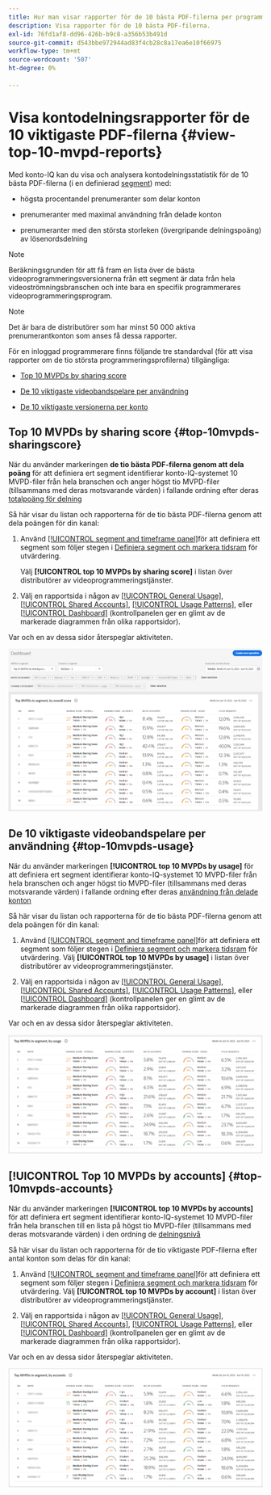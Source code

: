 ```yaml
---
title: Hur man visar rapporter för de 10 bästa PDF-filerna per programmerarprofil.
description: Visa rapporter för de 10 bästa PDF-filerna.
exl-id: 76fd1af8-dd96-426b-b9c8-a356b53b491d
source-git-commit: d543bbe972944ad83f4cb28c8a17ea6e10f66975
workflow-type: tm+mt
source-wordcount: '507'
ht-degree: 0%

---
```


# Visa kontodelningsrapporter för de 10 viktigaste PDF-filerna <!--and Programmers--> {#view-top-10-mvpd-reports}

Med konto-IQ kan du visa och analysera kontodelningsstatistik för de 10 bästa PDF-filerna (i en definierad [segment](/help/accountiq/product-concepts.md#segmet-def)) med:

* högsta procentandel prenumeranter som delar konton

* prenumeranter med maximal användning från delade konton

* prenumeranter med den största storleken (övergripande delningspoäng) av lösenordsdelning

>[!NOTE]
>
>Beräkningsgrunden för att få fram en lista över de bästa videoprogrammeringsversionerna från ett segment är data från hela videoströmningsbranschen och inte bara en specifik programmerares videoprogrammeringsprogram.

>[!NOTE]
>
>Det är bara de distributörer som har minst 50 000 aktiva prenumerantkonton som anses få dessa rapporter.

För en inloggad programmerare finns följande tre standardval (för att visa rapporter om de tio största programmeringsprofilerna) tillgängliga:

* [Top 10 MVPDs by sharing score](#top-10mvpds-sharingscore)

* [De 10 viktigaste videobandspelare per användning](#top-10mvpds-usage)

* [De 10 viktigaste versionerna per konto](#top-10mvpds-accounts)

## Top 10 MVPDs by sharing score {#top-10mvpds-sharingscore}

När du använder markeringen **de tio bästa PDF-filerna genom att dela poäng** för att definiera ert segment identifierar konto-IQ-systemet 10 MVPD-filer från hela branschen och anger högst tio MVPD-filer (tillsammans med deras motsvarande värden) i fallande ordning efter deras [totalpoäng för delning](/help/accountiq/product-concepts.md#overall-sharing-score)

Så här visar du listan och rapporterna för de tio bästa PDF-filerna genom att dela poängen för din kanal:

1. Använd [[!UICONTROL segment and timeframe panel]](/help/accountiq/segments-timeframe.md)för att definiera ett segment som följer stegen i [Definiera segment och markera tidsram](/help/accountiq/howto-select-segment-timeframe.md) för utvärdering.

   Välj **[!UICONTROL top 10 MVPDs by sharing score]** i listan över distributörer av videoprogrammeringstjänster.

1. Välj en rapportsida i någon av [[!UICONTROL General Usage]](/help/accountiq/general-usage-reports.md), [[!UICONTROL Shared Accounts]](/help/accountiq/shared-acc-reports.md), [[!UICONTROL Usage Patterns]](/help/accountiq/usage-patterns.md), eller [[!UICONTROL Dashboard]](/help/accountiq/dashboard.md) (kontrollpanelen ger en glimt av de markerade diagrammen från olika rapportsidor).

Var och en av dessa sidor återspeglar aktiviteten.

![](assets/top-ten-mvpds-overallscore.png)

## De 10 viktigaste videobandspelare per användning {#top-10mvpds-usage}

När du använder markeringen **[!UICONTROL top 10 MVPDs by usage]** för att definiera ert segment identifierar konto-IQ-systemet 10 MVPD-filer från hela branschen och anger högst tio MVPD-filer (tillsammans med deras motsvarande värden) i fallande ordning efter deras [användning från delade konton](/help/accountiq/product-concepts.md)

Så här visar du listan och rapporterna för de tio bästa PDF-filerna genom att dela poängen för din kanal:

1. Använd [[!UICONTROL segment and timeframe panel]](/help/accountiq/segments-timeframe.md)för att definiera ett segment som följer stegen i [Definiera segment och markera tidsram](/help/accountiq/howto-select-segment-timeframe.md) för utvärdering. Välj **[!UICONTROL top 10 MVPDs by usage]** i listan över distributörer av videoprogrammeringstjänster.

1. Välj en rapportsida i någon av [[!UICONTROL General Usage]](/help/accountiq/general-usage-reports.md), [[!UICONTROL Shared Accounts]](/help/accountiq/shared-acc-reports.md), [[!UICONTROL Usage Patterns]](/help/accountiq/usage-patterns.md), eller [[!UICONTROL Dashboard]](/help/accountiq/dashboard.md) (kontrollpanelen ger en glimt av de markerade diagrammen från olika rapportsidor).

Var och en av dessa sidor återspeglar aktiviteten.

![](assets/top-ten-mvpds-usage.png)

## [!UICONTROL Top 10 MVPDs by accounts] {#top-10mvpds-accounts}

När du använder markeringen **[!UICONTROL top 10 MVPDs by accounts]** för att definiera ert segment identifierar konto-IQ-systemet 10 MVPD-filer från hela branschen till en lista på högst tio MVPD-filer (tillsammans med deras motsvarande värden) i den ordning de [delningsnivå](/help/accountiq/product-concepts.md)

Så här visar du listan och rapporterna för de tio viktigaste PDF-filerna efter antal konton som delas för din kanal:

1. Använd [[!UICONTROL segment and timeframe panel]](/help/accountiq/segments-timeframe.md)för att definiera ett segment som följer stegen i [Definiera segment och markera tidsram](/help/accountiq/howto-select-segment-timeframe.md) för utvärdering. Välj **[!UICONTROL top 10 MVPDs by account]** i listan över distributörer av videoprogrammeringstjänster.

1. Välj en rapportsida i någon av [[!UICONTROL General Usage]](/help/accountiq/general-usage-reports.md), [[!UICONTROL Shared Accounts]](/help/accountiq/shared-acc-reports.md), [[!UICONTROL Usage Patterns]](/help/accountiq/usage-patterns.md), eller [[!UICONTROL Dashboard]](/help/accountiq/dashboard.md) (kontrollpanelen ger en glimt av de markerade diagrammen från olika rapportsidor).

Var och en av dessa sidor återspeglar aktiviteten.

![](assets/top-ten-mvpds-accounts.png)
